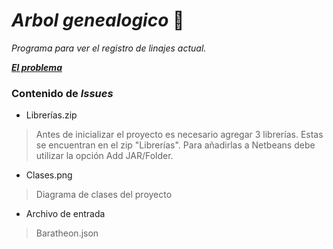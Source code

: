 # ***Arbol genealogico*** :dragon:

_Programa para ver el registro de linajes actual._

[***El problema***](https://docs.google.com/document/d/1ONDnO1jUwVRjE1M3b3-Wis5dCU6LokCjEfw1rmZ19Ag/edit?tab=t.0](https://docs.google.com/document/d/1Q7ps0Brk3NZOcrULe7X7OMoWP-f_HhTLAIeNst-CyPc/edit?tab=t.0))

### Contenido de _Issues_
* Librerías.zip
> Antes de inicializar el proyecto es necesario agregar 3 librerías. Estas se encuentran en el zip "Librerías". Para añadirlas a Netbeans debe utilizar la opción Add JAR/Folder.
* Clases.png
> Diagrama de clases del proyecto
* Archivo de entrada
> Baratheon.json
